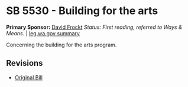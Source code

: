 # SB 5530 - Building for the arts
**Primary Sponsor:** [David Frockt](/person/leg/david.frockt.md)
*Status: First reading, referred to Ways & Means.* | [leg.wa.gov summary](https://app.leg.wa.gov/billsummary?BillNumber=5530&Year=2021)

Concerning the building for the arts program.

## Revisions
* [Original Bill](1/)
